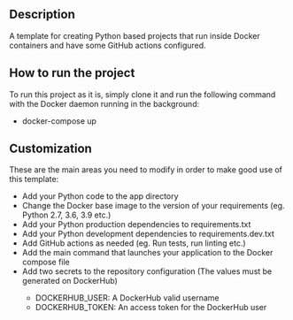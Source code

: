 <h2>Description</h2>
<p>
A template for creating Python based projects that run inside Docker containers and have some GitHub actions configured.
</p>

<h2>How to run the project</h2>
<p>
To run this project as it is, simply clone it and run the following command with the Docker daemon running in the background:
</p>

<ul>
<li>docker-compose up</li>
</ul>

<h2>Customization</h2>
<p>
These are the main areas you need to modify in order to make good use of this template:
</p>

<ul>
<li>Add your Python code to the app directory</li>
<li>Change the Docker base image to the version of your requirements (eg. Python 2.7, 3.6, 3.9 etc.)</li>
<li>Add your Python production dependencies to requirements.txt</li>
<li>Add your Python development dependencies to requirements.dev.txt</li>
<li>Add GitHub actions as needed (eg. Run tests, run linting etc.)</li>
<li>Add the main command that launches your application to the Docker compose file</li>
<li>Add two secrets to the repository configuration (The values must be generated on DockerHub)</li>
<ul>
<li>DOCKERHUB_USER: A DockerHub valid username</li>
<li>DOCKERHUB_TOKEN: An access token for the DockerHub user</li>
</ul>
</ul>
